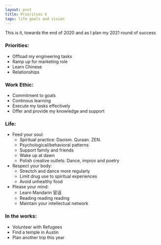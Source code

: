 ```yaml
---
layout: post
title: Priorities V
tags: life goals and vision
---
```


This is it, towards the end of 2020 and as I plan my 2021 round of success

### Priorities:
* Offload my engineering tasks
* Ramp up for marketing role
* Learn Chinese
* Relationships

### Work Ethic:
* Commitment to goals
* Continous learning
* Execute my tasks effectively
* Offer and provide my knowledge and support
	
### Life:
* Feed your soul:
	* Spiritual practice: Daoism. Quraan. ZEN.
	* Psychological/behavioral patterns
	* Support family and friends
	* Wake up at dawn
	* Polish creative outlets: Dance, improv and poetry
* Respect your body:
	* Strectch and dance more regularly
	* Limit drug use to spiritual experiences
	* Avoid unhealthy food
* Please your mind:
	* Learn Mandarin 官话
	* Reading reading reading
	* Maintain your intellectual network

### In the works:
* Volunteer with Refugees
* Find a temple in Austin
* Plan another trip this year
